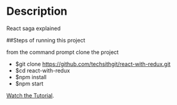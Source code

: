 # Description

React saga explained

##Steps of running this project

from the command prompt clone the project

* $git clone https://github.com/techsithgit/react-with-redux.git
* $cd react-with-redux
* $npm install
* $npm start

[Watch the Tutorial](https://youtu.be/Fq15pkckMqQ).
